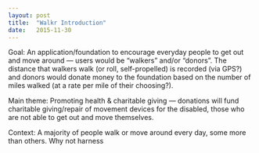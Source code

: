 ```yaml
---
layout: post
title:  "Walkr Introduction"
date:   2015-11-30
---
```

Goal: An application/foundation to encourage everyday people to get out and move around — users would be “walkers” and/or “donors”. The distance that walkers walk (or roll, self-propelled) is recorded (via GPS?) and donors would donate money to the foundation based on the number of miles walked (at a rate per mile of their choosing?).

Main theme: Promoting health & charitable giving — donations will fund charitable giving/repair of movement devices for the disabled, those who are not able to get out and move themselves.

Context: A majority of people walk or move around every day, some more than others. Why not harness

